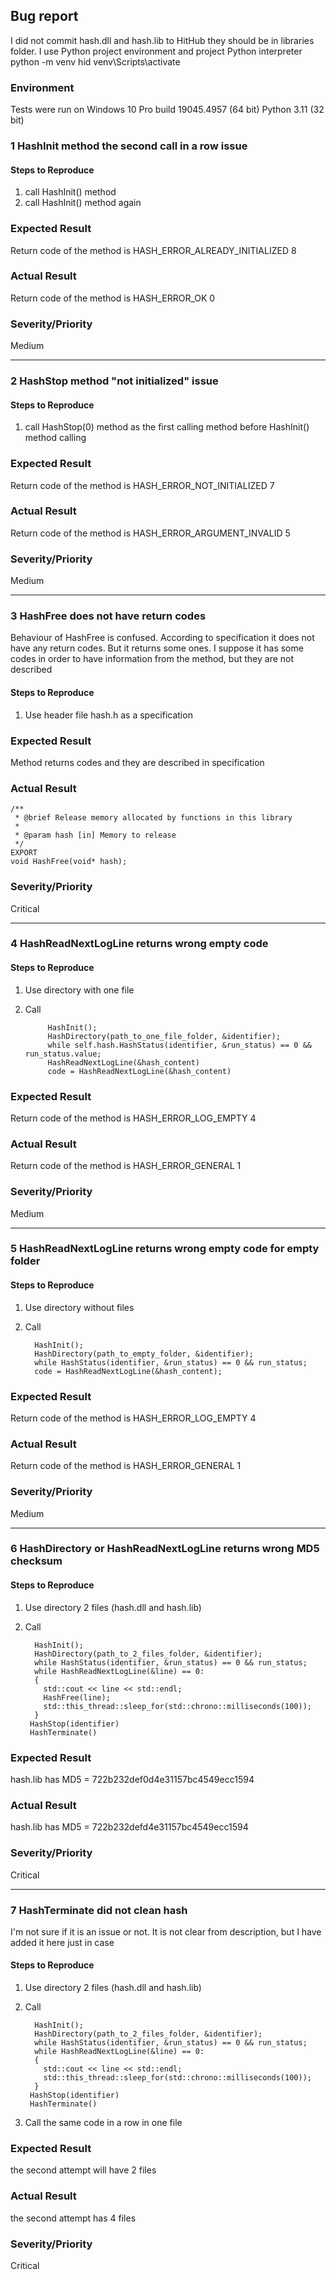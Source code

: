 ## Bug report

I did not commit hash.dll and hash.lib to HitHub they should be in libraries folder.
I use Python project environment and project Python interpreter
python -m venv hid
venv\Scripts\activate

### Environment

Tests were run on Windows 10 Pro build 19045.4957 (64 bit)
Python 3.11 (32 bit)

### 1 HashInit method the second call in a row issue

#### Steps to Reproduce

1. call HashInit() method
2. call HashInit() method again

### Expected Result

Return code of the method is HASH_ERROR_ALREADY_INITIALIZED 8

### Actual Result

Return code of the method is HASH_ERROR_OK 0

### Severity/Priority

Medium

___

### 2 HashStop method "not initialized" issue

#### Steps to Reproduce

1. call HashStop(0) method as the first calling method before HashInit() method calling

### Expected Result

Return code of the method is HASH_ERROR_NOT_INITIALIZED 7

### Actual Result

Return code of the method is HASH_ERROR_ARGUMENT_INVALID 5

### Severity/Priority

Medium

___

### 3 HashFree does not have return codes

Behaviour of HashFree is confused. According to specification it does not have any return codes.
But it returns some ones. I suppose it has some codes in order to have information from the method, but they are not
described

#### Steps to Reproduce

1. Use header file hash.h as a specification

### Expected Result

Method returns codes and they are described in specification

### Actual Result

    /**
     * @brief Release memory allocated by functions in this library
     * 
     * @param hash [in] Memory to release
     */
    EXPORT
    void HashFree(void* hash);

### Severity/Priority

Critical

---

### 4 HashReadNextLogLine returns wrong empty code

#### Steps to Reproduce

1. Use directory with one file
2. Call

            HashInit();
            HashDirectory(path_to_one_file_folder, &identifier);
            while self.hash.HashStatus(identifier, &run_status) == 0 && run_status.value;
            HashReadNextLogLine(&hash_content)
            code = HashReadNextLogLine(&hash_content)

### Expected Result

Return code of the method is HASH_ERROR_LOG_EMPTY 4

### Actual Result

Return code of the method is HASH_ERROR_GENERAL 1

### Severity/Priority

Medium

---

### 5 HashReadNextLogLine returns wrong empty code for empty folder

#### Steps to Reproduce

1. Use directory without files
2. Call

         HashInit();
         HashDirectory(path_to_empty_folder, &identifier);
         while HashStatus(identifier, &run_status) == 0 && run_status;
         code = HashReadNextLogLine(&hash_content);

### Expected Result

Return code of the method is HASH_ERROR_LOG_EMPTY 4

### Actual Result

Return code of the method is HASH_ERROR_GENERAL 1

### Severity/Priority

Medium

___

### 6 HashDirectory or HashReadNextLogLine returns wrong MD5 checksum

#### Steps to Reproduce

1. Use directory 2 files (hash.dll and hash.lib)
2. Call

         HashInit();
         HashDirectory(path_to_2_files_folder, &identifier);
         while HashStatus(identifier, &run_status) == 0 && run_status;
         while HashReadNextLogLine(&line) == 0:
         {   
           std::cout << line << std::endl;
           HashFree(line);
           std::this_thread::sleep_for(std::chrono::milliseconds(100));
         }
        HashStop(identifier)
        HashTerminate()

### Expected Result

hash.lib has MD5 = 722b232def0d4e31157bc4549ecc1594

### Actual Result

hash.lib has MD5 = 722b232defd4e31157bc4549ecc1594

### Severity/Priority

Critical

___

### 7 HashTerminate did not clean hash

I'm not sure if it is an issue or not. It is not clear from description, but I have added it here just in case

#### Steps to Reproduce

1. Use directory 2 files (hash.dll and hash.lib)
2. Call

         HashInit();
         HashDirectory(path_to_2_files_folder, &identifier);
         while HashStatus(identifier, &run_status) == 0 && run_status;
         while HashReadNextLogLine(&line) == 0:
         {   
           std::cout << line << std::endl;
           std::this_thread::sleep_for(std::chrono::milliseconds(100));
         }
        HashStop(identifier)
        HashTerminate()
3. Call the same code in a row in one file

### Expected Result

the second attempt will have 2 files

### Actual Result

the second attempt has 4 files

### Severity/Priority

Critical
